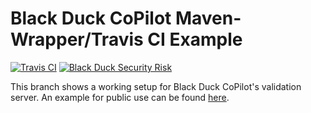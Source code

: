 # Black Duck CoPilot Maven-Wrapper/Travis CI Example

[![Travis CI](https://travis-ci.org/BlackDuckCoPilot/example-mvnw-travis.svg?branch=test)](https://travis-ci.org/BlackDuckCoPilot/example-mvnw-travis) [![Black Duck Security Risk](https://test.duckbuild.io/github/groups/BlackDuckCoPilot/locations/example-mvnw-travis/public/results/branches/test/badge-risk.svg)](https://test.duckbuild.io/github/groups/BlackDuckCoPilot/locations/example-mvnw-travis/public/results/branches/test)

This branch shows a working setup for Black Duck CoPilot's validation server.
An example for public use can be found [here](https://github.com/BlackDuckCoPilot/example-mvnw-travis).
